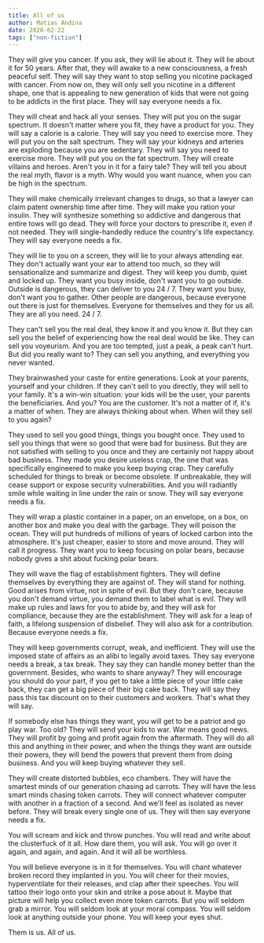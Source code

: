 ```yaml
---
title: All of us
author: Matias Andina
date: 2020-02-22
tags: ["non-fiction"]
---
```


They will give you cancer. If you ask, they will lie about it. They will lie about it for 50 years. After that, they will awake to a new consciousness, a fresh peaceful self. They will say they want to stop selling you nicotine packaged with cancer. From now on, they will only sell you nicotine in a different shape, one that is appealing to new generation of kids that were not going to be addicts in the first place. They will say everyone needs a fix.

They will cheat and hack all your senses. They will put you on the sugar spectrum. It doesn't matter where you fit, they have a product for you. They will say a calorie is a calorie. They will say you need to exercise more. They will put you on the salt spectrum. They will say your kidneys and arteries are exploding because you are sedentary. They will say you need to exercise more. They will put you on the fat spectrum. They will create villains and heroes. Aren't you in it for a fairy tale? They will tell you about the real myth, flavor is a myth. Why would you want nuance, when you can be high in the spectrum.

They will make chemically irrelevant changes to drugs, so that a lawyer can claim patent ownership time after time. They will make you ration your insulin. They will synthesize something so addictive and dangerous that entire tows will go dead. They will force your doctors to prescribe it, even if not needed. They will single-handedly reduce the country's life expectancy. They will say everyone needs a fix. 

They will lie to you on a screen, they will lie to your always attending ear. They don't actually want your ear to attend too much, so they will sensationalize and summarize and digest. They will keep you dumb, quiet and locked up. They want you busy inside, don't want you to go outside. Outside is dangerous, they can deliver to you 24 / 7. They want you busy, don't want you to gather. Other people are dangerous, because everyone out there is just for themselves. Everyone for themselves and they for us all. They are all you need. 24 / 7. 

They can't sell you the real deal, they know it and you know it. But they can sell you the belief of experiencing how the real deal would be like. They can sell you voyeurism. And you are too tempted, just a peak, a peak can't hurt. But did you really want to? They can sell you anything, and everything you never wanted.

They brainwashed your caste for entire generations. Look at your parents, yourself and your children. If they can't sell to you directly, they will sell to your family. It's a win-win situation: your kids will be the user, your parents the beneficiaries. And you? You are the customer. It's not a matter of if, it's a matter of when. They are always thinking about when. When will they sell to you again?

They used to sell you good things, things you bought once. They used to sell you things that were so good that were bad for business. But they are not satisfied with selling to you once and they are certainly not happy about bad business. They made you desire useless crap, the one that was specifically engineered to make you keep buying crap. They carefully  scheduled for things to break or become obsolete. If unbreakable, they will cease support or expose security vulnerabilities. And you will radiantly smile while waiting in line under the rain or snow. They will say everyone needs a fix.

They will wrap a plastic container in a paper, on an envelope, on a box, on another box and make you deal with the garbage. They will poison the ocean. They will put hundreds of millions of years of locked carbon into the atmosphere. It's just cheaper, easier to store and move around. They will call it progress. They want you to keep focusing on polar bears, because nobody gives a shit about fucking polar bears.

They will wave the flag of establishment fighters. They will define themselves by everything they are against of. They will stand for nothing. Good arises from virtue, not in spite of evil. But they don't care, because you don't demand virtue, you demand them to label what is evil. They will make up rules and laws for you to abide by, and they will ask for compliance, because they are the establishment. They will ask for a leap of faith, a lifelong suspension of disbelief. They will also ask for a contribution. Because everyone needs a fix. 

They will keep governments corrupt, weak, and inefficient. They will use the imposed state of affairs as an alibi to legally avoid taxes. They say everyone needs a break, a tax break. They say they can handle money better than the government. Besides, who wants to share anyway? They will encourage you should do your part, if you get to take a little piece of your little cake back, they can get a big piece of their big cake back. They will say they pass this tax discount on to their customers and workers. That's what they will say.

If somebody else has things they want, you will get to be a patriot and go play war. Too old? They will send your kids to war. War means good news. They will profit by going and profit again from the aftermath. They will do all this and anything in their power, and when the things they want are outside their powers, they will bend the powers that prevent them from doing business. And you will keep buying whatever they sell.

They will create distorted bubbles, eco chambers. They will have the smartest minds of our generation chasing ad carrots. They will have the less smart minds chasing token carrots. They will connect whatever computer with another in a fraction of a second. And we'll feel as isolated as never before. They will break every single one of us. They will then say everyone needs a fix. 

You will scream and kick and throw punches. You will read and write about the clusterfuck of it all. How dare them, you will ask. You will go over it again, and again, and again. And it will all be worthless.

You will believe everyone is in it for themselves. You will chant whatever broken record they implanted in you. You will cheer for their movies, hyperventilate for their releases, and clap after their speeches. You will tattoo their logo onto your skin and strike a pose about it. Maybe that picture will help you collect even more token carrots. But you will seldom grab a mirror. You will seldom look at your moral compass. You will seldom look at anything outside your phone. You will keep your eyes shut.

Them is us. All of us.
